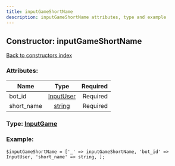 ```yaml
---
title: inputGameShortName
description: inputGameShortName attributes, type and example
---
```

## Constructor: inputGameShortName  
[Back to constructors index](index.md)



### Attributes:

| Name     |    Type       | Required |
|----------|:-------------:|---------:|
|bot\_id|[InputUser](../types/InputUser.md) | Required|
|short\_name|[string](../types/string.md) | Required|



### Type: [InputGame](../types/InputGame.md)


### Example:

```
$inputGameShortName = ['_' => inputGameShortName, 'bot_id' => InputUser, 'short_name' => string, ];
```